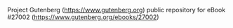 Project Gutenberg (https://www.gutenberg.org) public repository for eBook #27002 (https://www.gutenberg.org/ebooks/27002)

